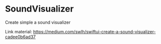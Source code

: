 # SoundVisualizer
Create simple a sound visualizer

Link material: https://medium.com/swlh/swiftui-create-a-sound-visualizer-cadee0b6ad37
